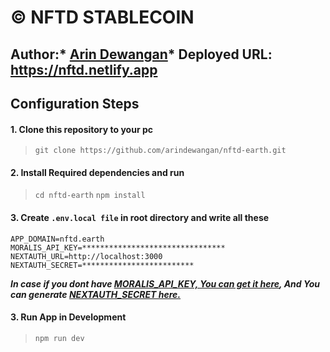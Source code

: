 
# &copy; NFTD STABLECOIN
Author:* [Arin Dewangan](https://arindewangan.vercel.app/ "Arin Dewangan")*
Deployed URL: https://nftd.netlify.app
------------

## Configuration Steps

#### 1. Clone this repository to your pc
> `git clone https://github.com/arindewangan/nftd-earth.git`

#### 2. Install Required dependencies and run
> `cd nftd-earth` 
`npm install`

#### 3. Create `.env.local file` in root directory and write all these
    APP_DOMAIN=nftd.earth
    MORALIS_API_KEY=********************************
    NEXTAUTH_URL=http://localhost:3000
    NEXTAUTH_SECRET=*************************
***In case if you dont have [MORALIS_API_KEY, You can get it here](https://moralis.io/ "MORALIS_API_KEY, You can get it here"),
And You can generate [NEXTAUTH_SECRET here.](https://generate-secret.now.sh/32 "And You can generate NEXTAUTH_SECRET here.")***

#### 3. Run App in Development
> `npm run dev`



